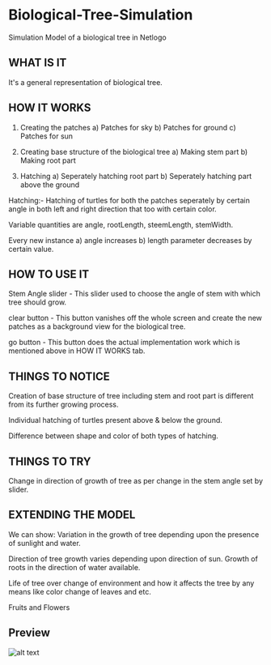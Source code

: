 # Biological-Tree-Simulation

Simulation Model of a biological tree in Netlogo

## WHAT IS IT

It's a general representation of biological tree.

## HOW IT WORKS

1) Creating the patches
 a) Patches for sky
 b) Patches for ground
 c) Patches for sun

2) Creating base structure of the biological tree
 a) Making stem part
 b) Making root part

3) Hatching
 a) Seperately hatching root part
 b) Seperately hatching part above the ground

Hatching:- Hatching of turtles for both the patches seperately by certain angle in both left and right direction that too with certain color.

Variable quantities are angle, rootLength, steemLength, stemWidth.

Every new instance a) angle increases b) length parameter decreases by certain value. 

## HOW TO USE IT

Stem Angle slider - This slider used to choose the angle of stem with which tree should grow.

clear button - This button vanishes off the whole screen and create the new patches as a background view for the biological tree.

go button - This button does the actual implementation work which is mentioned above in HOW IT WORKS tab. 

## THINGS TO NOTICE

Creation of base structure of tree including stem and root part is different from its further growing process.

Individual hatching of turtles present above & below the ground.

Difference between shape and color of both types of hatching.
 
## THINGS TO TRY

Change in direction of growth of tree as per change in the stem angle set by slider.

## EXTENDING THE MODEL

We can show:
Variation in the growth of tree depending upon the presence of sunlight and water.

Direction of tree growth varies depending upon direction of sun. Growth of roots in the direction of water available.

Life of tree over change of environment and how it affects the tree by any means like color change of leaves and etc.

Fruits and Flowers

## Preview
![alt text](http://url/to/img.png)
